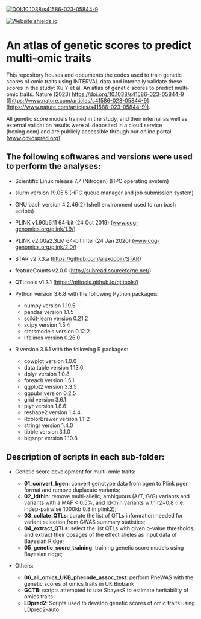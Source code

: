 [![DOI:10.1038/s41586-023-05844-9](https://img.shields.io/badge/DOI%3A-10.1038%2Fs41586--023--05844--9-orange)](https://www.nature.com/articles/s41586-023-05844-9)

[![Website shields.io](https://img.shields.io/website-up-down-green-red/http/shields.io.svg)](http://www.omicspred.org/)

# An atlas of genetic scores to predict multi-omic traits
This repository houses and documents the codes used to train genetic scores of omic traits using INTERVAL data and internally validate these scores in the study: Xu Y et al. An atlas of genetic scores to predict multi-omic traits. Nature (2023) https://doi.org/10.1038/s41586-023-05844-9 ([https://www.nature.com/articles/s41586-023-05844-9](https://www.nature.com/articles/s41586-023-05844-9)).

All genetic score models trained in the study, and their internal as well as external validation results were all deposited in a cloud service (boxing.com) and are publicly accessible through our online portal (www.omicspred.org).


## The following  softwares and versions were used to perform the analyses:

- Scientific Linux release 7.7 (Nitrogen) (HPC operating system)
- slurm version 19.05.5 (HPC queue manager and job submission system)
- GNU bash version 4.2.46(2) (shell environment used to run bash scripts)
- PLINK v1.90b6.11 64-bit (24 Oct 2019) (www.cog-genomics.org/plink/1.9/)
- PLINK v2.00a2.3LM 64-bit Intel (24 Jan 2020)   (www.cog-genomics.org/plink/2.0/)
- STAR v2.7.3.a (https://github.com/alexdobin/STAR)
- featureCounts v2.0.0 (http://subread.sourceforge.net/)
- QTLtools v1.3.1 (https://qtltools.github.io/qtltools/)

- Python version 3.6.8 with the following Python packages:
   - numpy version 1.19.5 
   - pandas version 1.1.5
   - scikit-learn version 0.21.2 
   - scipy version 1.5.4
   - statsmodels version 0.12.2
   - lifelines version 0.26.0    

- R version 3.6.1 with the following R packages: 
  - cowplot version 1.0.0
  - data.table version 1.13.6
  - dplyr version 1.0.8
  - foreach version 1.5.1
  - ggplot2 version 3.3.5
  - ggpubr version 0.2.5
  - grid version 3.6.1
  - plyr version 1.8.6
  - reshape2 version 1.4.4
  - RcolorBrewer version 1.1-2
  - stringr version 1.4.0
  - tibble version 3.1.0
  - bigsnpr version 1.10.8

## Description of scripts in each sub-folder:

- Genetic score development for multi-omic traits: 
   - **01_convert_bgen**: convert genotype data from bgen to Plink pgen format and remove duplacate variants;
   - **02_ldthin**: remove multi-allelic, ambiguous (A/T, G/G) variants and variants with a MAF < 0.5%, and ld-thin variants with r2=0.8 (i.e. indep-pairwise 1000kb 0.8 in plink2);
   - **03_collate_QTLs**: curate the list of QTLs infomration needed for variant selection from GWAS summary statistics;
   - **04_extract_QTLs**: select the list QTLs with given p-value thresholds, and extract their dosages of the effect alleles as input data of Bayesian Ridge;
   - **05_genetic_score_training**: training genetic score models using Bayesian ridge;
   

- Others: 
   - **06_all_omics_UKB_phecode_assoc_test**: perform PheWAS with the genetic scores of omics traits in UK Biobank
   - **GCTB**: scripts attempted to use SbayesS to estimate heritability of omics traits
   - **LDpred2**: Scripts used to develop genetic scores of omic traits using LDpred2-auto.
